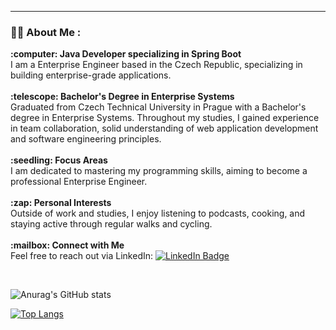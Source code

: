 ---
### :man_technologist: About Me :

<div>  
  <ul style="list-style: none; padding-left: 0;">  
    <li>  
      <strong>:computer: Java Developer specializing in Spring Boot</strong><br>  
      I am a Enterprise Engineer based in the Czech Republic, specializing in building enterprise-grade applications.  
    </li>  
    <br>  
    <li>  
      <strong>:telescope: Bachelor's Degree in Enterprise Systems</strong><br>  
      Graduated from Czech Technical University in Prague with a Bachelor's degree in Enterprise Systems. Throughout my studies, I gained experience in team collaboration, solid understanding of web application development and software engineering principles.  
    </li>  
    <br>  
    <li>  
      <strong>:seedling: Focus Areas</strong><br>  
      I am dedicated to mastering my programming skills, aiming to become a professional Enterprise Engineer.
    </li>  
    <br>  
    <li>  
      <strong>:zap: Personal Interests</strong><br>  
      Outside of work and studies, I enjoy listening to podcasts, cooking, and staying active through regular walks and cycling.  
    </li>
    <br>  
    <li>  
      <strong>:mailbox: Connect with Me</strong><br>  
      Feel free to reach out via LinkedIn:  
      <a href="https://www.linkedin.com/in/dmitrij-rastvorov-494810236" target="_blank">  
        <img src="https://img.shields.io/badge/-LinkedIn-blue?style=flat&logo=Linkedin&logoColor=white" alt="LinkedIn Badge">  
      </a>  
    </li>  
  </ul>  
</div>  
<br>  

![Anurag's GitHub stats](https://github-readme-stats.vercel.app/api?username=UnknownPug&show_icons=true&hide=contribs,prs&theme=tokyonight)

[![Top Langs](https://github-readme-stats.vercel.app/api/top-langs/?username=UnknownPug&show_icons=true&hide=contribs,prs&theme=tokyonight&langs_count=6&layout=donut)](https://github.com/anuraghazra/github-readme-stats)
